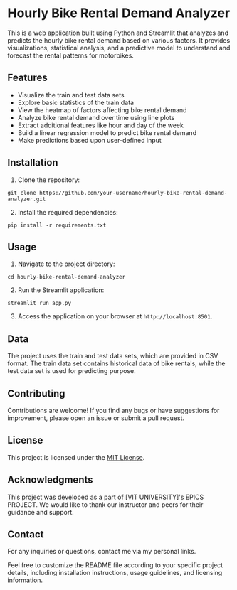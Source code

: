 
# Hourly Bike Rental Demand Analyzer

This is a web application built using Python and Streamlit that analyzes and predicts the hourly bike rental demand based on various factors. It provides visualizations, statistical analysis, and a predictive model to understand and forecast the rental patterns for motorbikes.

## Features

- Visualize the train and test data sets
- Explore basic statistics of the train data
- View the heatmap of factors affecting bike rental demand
- Analyze bike rental demand over time using line plots
- Extract additional features like hour and day of the week
- Build a linear regression model to predict bike rental demand
- Make predictions based upon user-defined input 

## Installation

1. Clone the repository:

```
git clone https://github.com/your-username/hourly-bike-rental-demand-analyzer.git

```

2. Install the required dependencies:

```
pip install -r requirements.txt
```

## Usage

1. Navigate to the project directory:

```
cd hourly-bike-rental-demand-analyzer
```
2. Run the Streamlit application:

```
streamlit run app.py
```
3. Access the application on your browser at `http://localhost:8501`.

## Data

The project uses the train and test data sets, which are provided in CSV format. The train data set contains historical data of bike rentals, while the test data set is used for predicting purpose.

## Contributing

Contributions are welcome! If you find any bugs or have suggestions for improvement, please open an issue or submit a pull request.

## License

This project is licensed under the [MIT License](https://opensource.org/licenses/MIT).

## Acknowledgments

This project was developed as a part of [VIT UNIVERSITY]'s EPICS PROJECT. We would like to thank our instructor and peers for their guidance and support.

## Contact

For any inquiries or questions, contact me via my personal links.

Feel free to customize the README file according to your specific project details, including installation instructions, usage guidelines, and licensing information.
